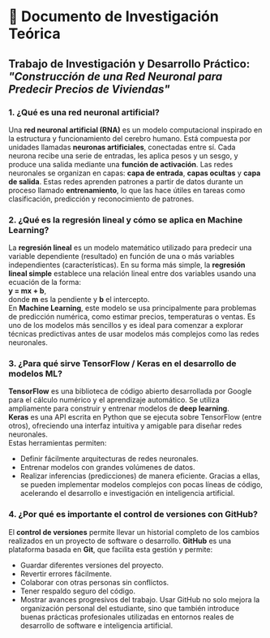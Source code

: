 # 📘 Documento de Investigación Teórica  
## Trabajo de Investigación y Desarrollo Práctico: *"Construcción de una Red Neuronal para Predecir Precios de Viviendas"*

### 1. ¿Qué es una red neuronal artificial?

Una **red neuronal artificial (RNA)** es un modelo computacional inspirado en la estructura y funcionamiento del cerebro humano. Está compuesta por unidades llamadas **neuronas artificiales**, conectadas entre sí. Cada neurona recibe una serie de entradas, les aplica pesos y un sesgo, y produce una salida mediante una **función de activación**. Las redes neuronales se organizan en capas: **capa de entrada**, **capas ocultas** y **capa de salida**. Estas redes aprenden patrones a partir de datos durante un proceso llamado **entrenamiento**, lo que las hace útiles en tareas como clasificación, predicción y reconocimiento de patrones.

### 2. ¿Qué es la regresión lineal y cómo se aplica en Machine Learning?

La **regresión lineal** es un modelo matemático utilizado para predecir una variable dependiente (resultado) en función de una o más variables independientes (características). En su forma más simple, la **regresión lineal simple** establece una relación lineal entre dos variables usando una ecuación de la forma:  
**y = mx + b**,  
donde **m** es la pendiente y **b** el intercepto.  
En **Machine Learning**, este modelo se usa principalmente para problemas de predicción numérica, como estimar precios, temperaturas o ventas. Es uno de los modelos más sencillos y es ideal para comenzar a explorar técnicas predictivas antes de usar modelos más complejos como las redes neuronales.

### 3. ¿Para qué sirve TensorFlow / Keras en el desarrollo de modelos ML?

**TensorFlow** es una biblioteca de código abierto desarrollada por Google para el cálculo numérico y el aprendizaje automático. Se utiliza ampliamente para construir y entrenar modelos de **deep learning**.  
**Keras** es una API escrita en Python que se ejecuta sobre TensorFlow (entre otros), ofreciendo una interfaz intuitiva y amigable para diseñar redes neuronales.  
Estas herramientas permiten:
- Definir fácilmente arquitecturas de redes neuronales.
- Entrenar modelos con grandes volúmenes de datos.
- Realizar inferencias (predicciones) de manera eficiente.
Gracias a ellas, se pueden implementar modelos complejos con pocas líneas de código, acelerando el desarrollo e investigación en inteligencia artificial.

### 4. ¿Por qué es importante el control de versiones con GitHub?

El **control de versiones** permite llevar un historial completo de los cambios realizados en un proyecto de software o desarrollo. **GitHub** es una plataforma basada en **Git**, que facilita esta gestión y permite:
- Guardar diferentes versiones del proyecto.
- Revertir errores fácilmente.
- Colaborar con otras personas sin conflictos.
- Tener respaldo seguro del código.
- Mostrar avances progresivos del trabajo.
Usar GitHub no solo mejora la organización personal del estudiante, sino que también introduce buenas prácticas profesionales utilizadas en entornos reales de desarrollo de software e inteligencia artificial.